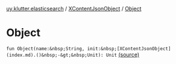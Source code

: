 [uy.klutter.elasticsearch](../index.md) / [XContentJsonObject](index.md) / [Object](.)


# Object
`fun Object(name:&nbsp;String, init:&nbsp;[XContentJsonObject](index.md).()&nbsp;-&gt;&nbsp;Unit): Unit` [(source)](https://github.com/kohesive/klutter/blob/master/elasticsearch-jdk7/src/main/kotlin/uy/klutter/elasticsearch/XContent.kt#L85)


